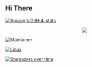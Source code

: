 
## Hi There

[![Anurag's GitHub stats](https://github-readme-stats.vercel.app/api?username=madkne)](https://github.com/anuraghazra/github-readme-stats)


<p align="center">
  <a href="https://skillicons.dev">
    <img src="https://skillicons.dev/icons?i=js,html,css,docker,django,figma,git,laravel,linux,mongodb,mysql,nodejs,php,py,vscode,vue,solidity&perline=5" />
  </a>
</p>


![Maintainer](https://img.shields.io/badge/maintainer-theMaintainer-blue)

[![Linux](https://svgshare.com/i/Zhy.svg)](https://svgshare.com/i/Zhy.svg)

[![Stargazers over time](https://starchart.cc/Naereen/badges.svg)](https://starchart.cc/Naereen/badges)
